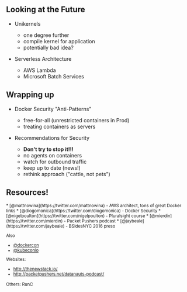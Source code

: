## Looking at the Future

* Unikernels
  + one degree further
  + compile kernel for application
  + potentially bad idea?

* Serverless Architecture
  + AWS Lambda
  + Microsoft Batch Services



## Wrapping up

* Docker Security "Anti-Patterns"
  + free-for-all (unrestricted containers in Prod)
  + treating containers as servers

* Recommendations for Security
  + **Don't try to stop it!!!**
  + no agents on containers
  + watch for outbound traffic
  + keep up to date (news!)
  + rethink approach ("cattle, not pets")



## Resources!

<small>
* [@mattnowina](https://twitter.com/mattnowina) - AWS architect, tons of great Docker links
* [@diogomonica](https://twitter.com/diogomonica) - Docker Security
* [@nigelpoulton](https://twitter.com/nigelpoulton) - Pluralsight course
* [@mierdin](https://twitter.com/mierdin) - Packet Pushers podcast
* [@jaybeale](https://twitter.com/jaybeale) - BSidesNYC 2016 preso

Also
* [@dockercon](https://twitter.com/dockercon)
* [@kubeconio](https://twitter.com/kubeconio)

Websites:
*  http://thenewstack.io/
*  http://packetpushers.net/datanauts-podcast/

Others:
  RunC
</small>
